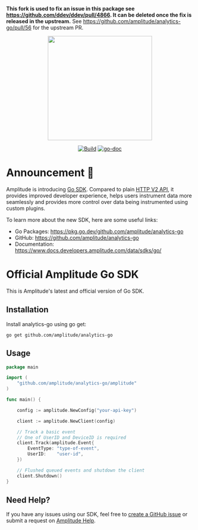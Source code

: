 **This fork is used to fix an issue in this package see https://github.com/ddev/ddev/pull/4866. It can be deleted once the fix is released in the upstream.** See https://github.com/amplitude/analytics-go/pull/56 for the upstream PR.

<p align="center">
  <a href="https://amplitude.com" target="_blank" align="center">
    <img src="https://static.amplitude.com/lightning/46c85bfd91905de8047f1ee65c7c93d6fa9ee6ea/static/media/amplitude-logo-with-text.4fb9e463.svg" width="280">
  </a>
  <br />
</p>

<div align="center">

[![Build](https://github.com/amplitude/analytics-go/actions/workflows/build.yml/badge.svg)](https://github.com/amplitude/analytics-go/actions/workflows/build.yml)
[![go-doc](https://pkg.go.dev/badge/github.com/amplitude/analytics-go?utm_source=godoc)](https://pkg.go.dev/github.com/amplitude/analytics-go)

</div>

# Announcement 📣

Amplitude is introducing [Go SDK](https://pkg.go.dev/github.com/amplitude/analytics-go). Compared to plain [HTTP V2 API](https://www.docs.developers.amplitude.com/analytics/apis/http-v2-api/), it provides improved developer experience, helps users instrument data more seamlessly and provides more control over data being instrumented using custom plugins. 

To learn more about the new SDK, here are some useful links:

* Go Packages: https://pkg.go.dev/github.com/amplitude/analytics-go
* GitHub: https://github.com/amplitude/analytics-go
* Documentation: https://www.docs.developers.amplitude.com/data/sdks/go/


# Official Amplitude Go SDK

This is Amplitude's latest and official version of Go SDK.

## Installation 

Install analytics-go using go get:

```
go get github.com/amplitude/analytics-go
```

## Usage
```go
package main

import (
	"github.com/amplitude/analytics-go/amplitude"
)

func main() {

	config := amplitude.NewConfig("your-api-key")

	client := amplitude.NewClient(config)

	// Track a basic event
	// One of UserID and DeviceID is required
	client.Track(amplitude.Event{
		EventType: "type-of-event",
		UserID:    "user-id",
	})

	// Flushed queued events and shutdown the client
	client.Shutdown()
}
```


## Need Help?
If you have any issues using our SDK, feel free to [create a GitHub issue](https://github.com/amplitude/analytics-go/issues/new) or submit a request on [Amplitude Help](https://help.amplitude.com/hc/en-us/requests/new).

